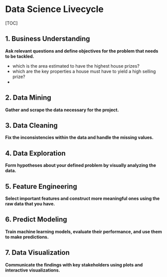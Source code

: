 # Data Science Livecycle

[TOC]

## 1. Business Understanding

**Ask relevant questions and define objectives for the problem that needs to be tackled.**

- which is the area estimated to have the highest house prizes?
- which are the key properties a house must have to yield a high selling prize?
- 



## 2. Data Mining

**Gather and scrape the data necessary for the project.**





## 3. Data Cleaning

**Fix the inconsistencies within the data and handle the missing values.**





## 4. Data Exploration

**Form hypotheses about your defined problem by visually analyzing the data.**





## 5. Feature Engineering

**Select important features and construct more meaningful ones using the raw data that you have.**





## 6. Predict  Modeling

**Train machine learning models, evaluate their performance, and use them to make predictions.**





## 7. Data Visualization

**Communicate the findings with key stakeholders using plots and interactive visualizations.**